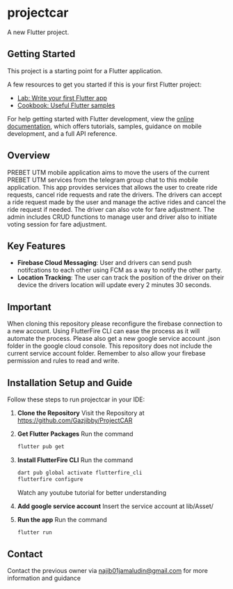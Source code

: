 # projectcar

A new Flutter project.

## Getting Started

This project is a starting point for a Flutter application.

A few resources to get you started if this is your first Flutter project:

- [Lab: Write your first Flutter app](https://docs.flutter.dev/get-started/codelab)
- [Cookbook: Useful Flutter samples](https://docs.flutter.dev/cookbook)

For help getting started with Flutter development, view the
[online documentation](https://docs.flutter.dev/), which offers tutorials,
samples, guidance on mobile development, and a full API reference.

## Overview

PREBET UTM mobile application aims to move the users of the current PREBET UTM services from the telegram group chat to this mobile application. This app provides services that allows the user to create ride requests, cancel ride requests and rate the drivers. The drivers can accept a ride request made by the user and manage the active rides and cancel the ride request if needed. The driver can also vote for fare adjustment. The admin includes CRUD functions to manage user and driver also to initiate voting session for fare adjustment. 

## Key Features
- **Firebase Cloud Messaging**: User and drivers can send push notifcations to each other using FCM as a way to notify the other party.
- **Location Tracking**: The user can track the position of the driver on their device the drivers location will update every 2 minutes 30 seconds. 

## Important

When cloning this repository please reconfigure the firebase connection to a new account. Using FlutterFire CLI can ease the process as it will automate the process. Please also get a new google service account .json folder in the google cloud console. This repository does not include the current service account folder. Remember to also allow your firebase permission and rules to read and write.

## Installation Setup and Guide

Follow these steps to run projectcar in your IDE:

1. **Clone the Repository**
    Visit the Repository at https://github.com/Gazjibby/ProjectCAR

2. **Get Flutter Packages**
    Run the command
    ```bash
    flutter pub get
    ```
3. **Install FlutterFire CLI**
    Run the command
    ```bash
    dart pub global activate flutterfire_cli
    flutterfire configure
    ```
    Watch any youtube tutorial for better understanding

4. **Add google service account** 
    Insert the service account at lib/Asset/

5. **Run the app**
    Run the command 

    ```bash
    flutter run
    ```
## Contact

Contact the previous owner via najib01jamaludin@gmail.com for more information and guidance